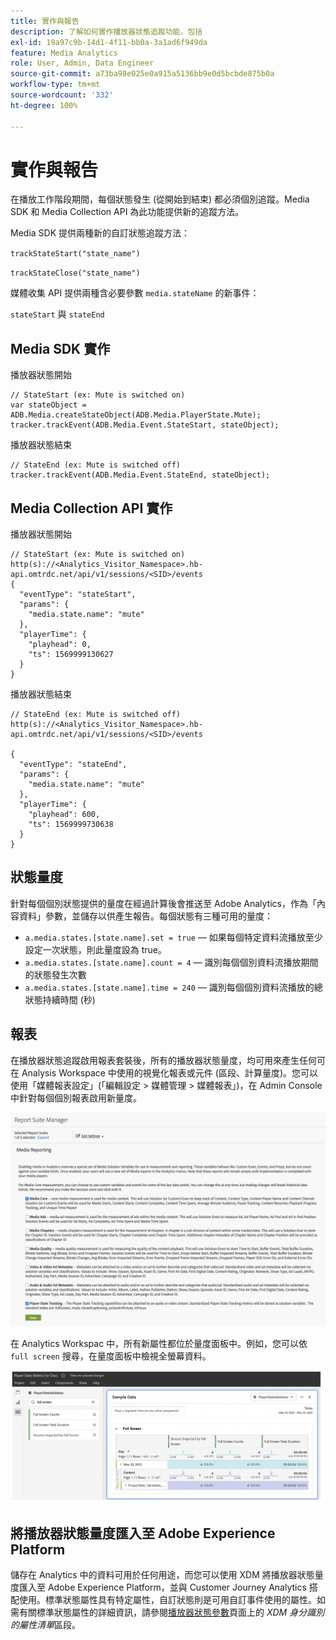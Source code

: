 ```yaml
---
title: 實作與報告
description: 了解如何實作播放器狀態追蹤功能，包括
exl-id: 19a97c9b-14d1-4f11-bb0a-3a1ad6f949da
feature: Media Analytics
role: User, Admin, Data Engineer
source-git-commit: a73ba98e025e0a915a5136bb9e0d5bcbde875b0a
workflow-type: tm+mt
source-wordcount: '332'
ht-degree: 100%

---
```


# 實作與報告

在播放工作階段期間，每個狀態發生 (從開始到結束) 都必須個別追蹤。Media SDK 和 Media Collection API 為此功能提供新的追蹤方法。

Media SDK 提供兩種新的自訂狀態追蹤方法：

`trackStateStart("state_name")`

`trackStateClose("state_name")`


媒體收集 API 提供兩種含必要參數 `media.stateName` 的新事件：

`stateStart` 與 `stateEnd`

## Media SDK 實作

播放器狀態開始

```
// StateStart (ex: Mute is switched on)
var stateObject = ADB.Media.createStateObject(ADB.Media.PlayerState.Mute);
tracker.trackEvent(ADB.Media.Event.StateStart, stateObject);
```

播放器狀態結束

```
// StateEnd (ex: Mute is switched off)
tracker.trackEvent(ADB.Media.Event.StateEnd, stateObject);
```


## Media Collection API 實作

播放器狀態開始

```
// StateStart (ex: Mute is switched on)
http(s)://<Analytics_Visitor_Namespace>.hb-api.omtrdc.net/api/v1/sessions/<SID>/events
{
  "eventType": "stateStart",
  "params": {
    "media.state.name": "mute"
  },
  "playerTime": {
    "playhead": 0,
    "ts": 1569999130627
  }
}
```

播放器狀態結束

```
// StateEnd (ex: Mute is switched off)
http(s)://<Analytics_Visitor_Namespace>.hb-api.omtrdc.net/api/v1/sessions/<SID>/events

{
  "eventType": "stateEnd",
  "params": {
    "media.state.name": "mute"
  },
  "playerTime": {
    "playhead": 600,
    "ts": 1569999730638
  }
}
```

## 狀態量度

針對每個個別狀態提供的量度在經過計算後會推送至 Adobe Analytics，作為「內容資料」參數，並儲存以供產生報告。每個狀態有三種可用的量度：

* `a.media.states.[state.name].set = true` — 如果每個特定資料流播放至少設定一次狀態，則此量度設為 true。
* `a.media.states.[state.name].count = 4` — 識別每個個別資料流播放期間的狀態發生次數
* `a.media.states.[state.name].time = 240` — 識別每個個別資料流播放的總狀態持續時間 (秒)

## 報表

在播放器狀態追蹤啟用報表套裝後，所有的播放器狀態量度，均可用來產生任何可在 Analysis Workspace 中使用的視覺化報表或元件 (區段、計算量度)。您可以使用「媒體報表設定」(「編輯設定 > 媒體管理 > 媒體報表」)，在 Admin Console 中針對每個個別報表啟用新量度。

![](assets/report-setup.png)

在 Analytics Workspac 中，所有新屬性都位於量度面板中。例如，您可以依 `full screen` 搜尋，在量度面板中檢視全螢幕資料。

![](assets/full-screen-report.png)

## 將播放器狀態量度匯入至 Adobe Experience Platform

儲存在 Analytics 中的資料可用於任何用途，而您可以使用 XDM 將播放器狀態量度匯入至 Adobe Experience Platform，並與 Customer Journey Analytics 搭配使用。標準狀態屬性具有特定屬性，自訂狀態則是可用自訂事件使用的屬性。如需有關標準狀態屬性的詳細資訊，請參閱[播放器狀態參數](/help/implementation/variables/player-state-parameters.md)頁面上的 *XDM 身分識別的屬性清單*&#x200B;區段。
